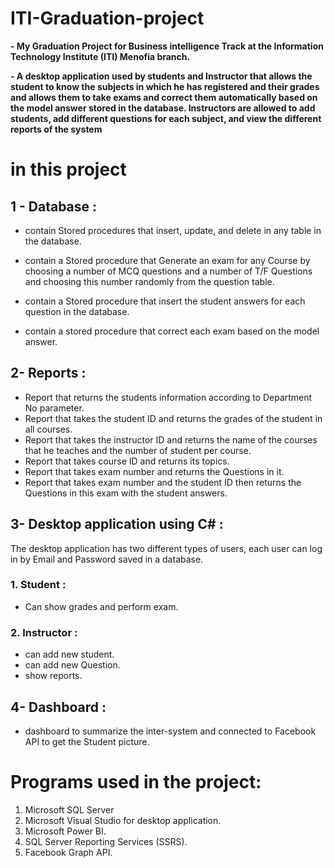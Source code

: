 # ITI-Graduation-project
**- My Graduation Project for Business intelligence Track at the Information Technology Institute (ITI) Menofia branch.**

**- A desktop application used by students and Instructor that allows the student to know the subjects in which he has registered and their grades and allows them to take exams and correct them automatically based on the model answer stored in the database.
Instructors are allowed to add students, add different questions for each subject, and view the different reports of the system**

# in this project 

## 1 - Database :
* contain Stored procedures that insert, update, and delete in any table in the database.

* contain a Stored procedure that Generate an exam for any Course by choosing a number of MCQ questions and a number of T/F Questions and choosing this number randomly from the question table.

* contain a Stored procedure that insert the student answers for each question in the database.

* contain a stored procedure that correct each exam based on the model answer.

## 2- Reports :
* Report that returns the students information according to Department No parameter.
*  Report that takes the student ID and returns the grades of the student in all courses.
* Report that takes the instructor ID and returns the name of the courses that he teaches and the number of student per course.
* Report that takes course ID and returns its topics.  
* Report that takes exam number and returns the Questions in it.
* Report that takes exam number and the student ID then returns the Questions in this exam with the student answers. 

## 3- Desktop application using C# :
The desktop application has two different types of users, each
user can log in by Email and Password saved in a database.
### 1. Student :
- Can show grades and perform exam.
### 2. Instructor :
- can add new student.
- can add new Question.
- show reports.

## 4- Dashboard :
* dashboard to summarize the inter-system and connected to Facebook API to get the Student picture. 


# Programs used in the project:
1. Microsoft SQL Server
2. Microsoft Visual Studio for desktop application.
3. Microsoft Power BI.
4. SQL Server Reporting Services (SSRS).
5. Facebook Graph API.
